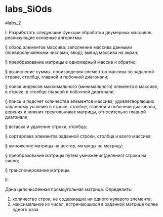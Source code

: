 # labs_SiOds


#labs_2


I.          Разработать следующие функции обработки двумерных массивов, реализующие основные алгоритмы:

§   обход элементов массива: заполнение массива данными (псевдослучайными числами, ввод); вывод массива на экран; 

§   преобразование матрицы в одномерный массив и обратно;

§   вычисление суммы, произведения элементов массива по заданной строке,  столбцу, главной и побочной диагонали; 

§   поиск индексов максимального (минимального) элемента в массиве, в строке, в столбце главной и побочной диагонали;

§   поиск и подсчет количества элементов массива, удовлетворяющих заданному условию в строке, столбце, главной и побочной диагонали, верхних и нижних треугольниках матрицы, относительно главной диагонали;

§   вставка и удаление   строки, столбца;

§   сортировка элементов заданной строки, столбца и всего массива; 

§   умножение матрицы на вектор, матрицы на матрицу;

§   преобразование матрицы путем умножения(деления) строки на число;

§   транспонирование матрицы.

II.  

Дана целочисленная прямоугольная матрица. Определить:
1) количество строк, не содержащих ни одного нулевого элемента;
2) максимальное из чисел, встречающихся в заданной матрице более одного
раза.

